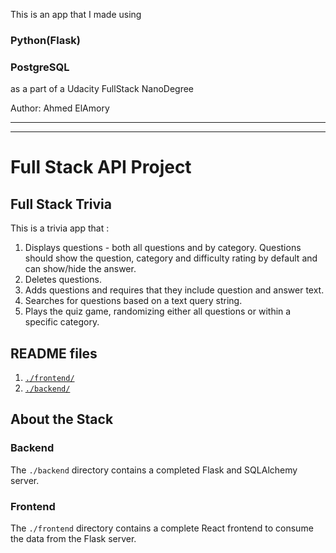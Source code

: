 This is an app that I made using 
### Python(Flask)
### PostgreSQL 
as a part of a Udacity FullStack NanoDegree

Author:
Ahmed ElAmory

-----
-----
# Full Stack API Project

## Full Stack Trivia

This is a trivia app that :

1) Displays questions - both all questions and by category. Questions should show the question, category and difficulty rating by default and can show/hide the answer. 
2) Deletes questions.
3) Adds questions and requires that they include question and answer text.
4) Searches for questions based on a text query string.
5) Plays the quiz game, randomizing either all questions or within a specific category. 

## README files

1. [`./frontend/`](./frontend/README.md)
2. [`./backend/`](./backend/README.md)


## About the Stack

### Backend

The `./backend` directory contains a completed Flask and SQLAlchemy server.

### Frontend

The `./frontend` directory contains a complete React frontend to consume the data from the Flask server. 

